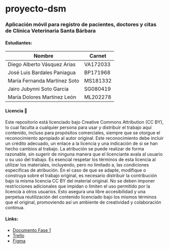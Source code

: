 # proyecto-dsm

### Aplicación móvil para registro de pacientes, doctores y citas de Clínica Veterinaria Santa Bárbara

#### Estudiantes:

| Nombre  | Carnet |
| ------------- | ------------- |
| Diego Alberto Vásquez Arias | VA172033
| José Luis Bardales Paniagua | BP171968 |
| María Fernanda Martínez Soto | MS181332 |
| Jairo Jubynni Soto Garcia | SG080419 |
| María Dolores Martínez León | ML202278 |

#### Licencia 📄

Este repositorio está licenciado bajo Creative Commons Attribution (CC BY), lo cual faculta a cualquier persona para usar y distribuir el trabajo aquí contenido, incluso para propósitos comerciales, siempre que se otorgue el reconocimiento apropiado al autor original. Este reconocimiento debe incluir un crédito adecuado, un enlace a la licencia y una indicación de si se han hecho cambios al trabajo. La atribución se puede realizar de forma razonable, sin sugerir de ninguna manera que el licenciante avala al usuario o su uso del trabajo. Es esencial respetar los términos de esta licencia al utilizar los materiales, incluyendo, pero no limitado a, las condiciones específicas de atribución. En el caso de que se adapte, modifique o construya sobre el trabajo original, es necesario distribuir la contribución bajo la misma licencia CC BY del material original. No se deben imponer restricciones adicionales que impidan o limiten el uso permitido por la licencia a otros usuarios. Esto asegura una libre accesibilidad y una perpetua reutilización del contenido licenciado bajo los mismos términos que el original, promoviendo así un ambiente de creatividad y colaboración continua.
#### Links:

* [Documento Fase 1](https://drive.google.com/file/d/1cqTRl9Sl3HUe1x9TUaaj4aSMV8nsSF4e/view?usp=sharing)
* [Trello](https://trello.com/b/tnitSMLo/proyecto-dsm-2023)
* [Figma](https://www.figma.com/file/xB5ItxLm2GXKmb70ljnGkM/DSM?type=design&node-id=0-1&mode=design)
